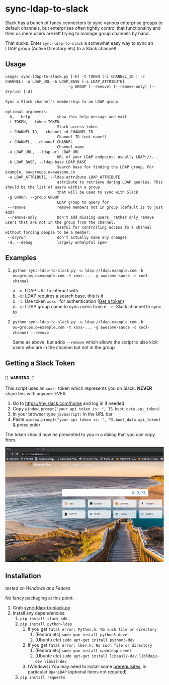# sync-ldap-to-slack

Slack has a bunch of fancy connectors to sync various enterprise groups to default channels, but enterprises often tightly control that functionality and then us mere users are left trying to manage group channels by hand.

 That sucks. Enter `sync-ldap-to-slack` a somewhat easy way to sync an LDAP group (Active Directory etc) to a Slack channel!

 ## Usage

 ```
usage: sync-ldap-to-slack.py [-h] -t TOKEN (-i CHANNEL_ID | -c CHANNEL) -u LDAP_URL -b LDAP_BASE [-a LDAP_ATTRIBUTE]
                             -g GROUP [--remove] [--remove-only] [--dryrun] [-d]

Sync a Slack channel's membership to an LDAP group

optional arguments:
  -h, --help            show this help message and exit
  -t TOKEN, --token TOKEN
                        Slack access token
  -i CHANNEL_ID, --channel-id CHANNEL_ID
                        Channel ID (not name!)
  -c CHANNEL, --channel CHANNEL
                        Channel name
  -u LDAP_URL, --ldap-url LDAP_URL
                        URL of your LDAP endpoint. usually LDAP://...
  -b LDAP_BASE, --ldap-base LDAP_BASE
                        Search base for finding the LDAP group. For example, ou=groups,o=awesome.co
  -a LDAP_ATTRIBUTE, --ldap-attribute LDAP_ATTRIBUTE
                        attribute to retrieve during LDAP queries. This should be the list of users within a group
                        that will be used to sync with Slack
  -g GROUP, --group GROUP
                        LDAP group to query for
  --remove              remove members not in group (default is to just add)
  --remove-only         Don't add missing users, rather only remove users that are not in the group from the channel.
                        Useful for controlling access to a channel without forcing people to be a member.
  --dryrun              don't actually make any changes
  -d, --debug           largely unhelpful spew
  ```

## Examples

1. `python sync-ldap-to-slack.py -u ldap://ldap.example.com -b ou=groups,o=example.com -t xoxs-... -g awesome-sauce -c cool-channel`
  
    a. `-u`: LDAP URL to interact with  
    b. `-b`: LDAP requires a search base, this is it  
    c. `-t`: Use token `xoxs-` for authentication ([Get a token](#Getting-a-Slack-Token))  
    d. `-g`: LDAP group name to sync users from
    e. `-c`: Slack channel to sync to

1. `python sync-ldap-to-slack.py -u ldap://ldap.example.com -b ou=groups,o=example.com -t xoxs-... -g awesome-sauce -c cool-channel --remove`
    
    Same as above, but adds `--remove` which allows the script to also kick users who are in the channel but not in the group

## Getting a Slack Token

### **`🚨 WARNING 🚨`**

This script uses an `xoxs-` token which represents you on Slack. **NEVER** share this with anyone. EVER.

1. Go to https://my.slack.com/home and log in if needed
2. Copy `window.prompt("your api token is: ", TS.boot_data.api_token)`
3. In your browser type `javascript:` in the URL bar
4. Paste `window.prompt("your api token is: ", TS.boot_data.api_token)` & press enter

The token should now be presented to you in a dialog that you can copy from.

![Animation of token retrieval](get-token.gif)

## Installation

*tested on Windows and Fedora*

No fancy packaging at this point:

1. Grab [sync-ldap-to-slack.py](https://raw.githubusercontent.com/nachmore/sync-ldap-to-slack/main/sync-ldap-to-slack.py)
2. Install any dependencies:
   1. `pip install slack_sdk`
   1. `pip install python-ldap`
      1. If you get `fatal error: Python.h: No such file or directory`
         1.  (Fedora etc) `sudo yum install python3-devel`
         2.  (Ubuntu etc) `sudo apt-get install python3-dev`
      2. If you get `fatal error: lber.h: No such file or directory`
         1. (Fedora etc) `sudo yum install openldap-devel`
         2. (Ubunte etc) `sudo apt-get install libsasl2-dev libldap2-dev libssl-dev`
      3. (Windows) You may need to install some [prerequisites](https://www.python-ldap.org/en/python-ldap-3.3.0/installing.html#build-prerequisites), in particular `OpenLDAP` (optional items not required)
   2. `pip install requests`
